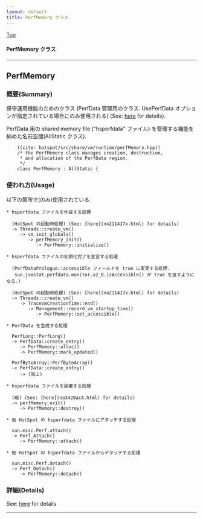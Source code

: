 ```yaml
---
layout: default
title: PerfMemory クラス 
---
```

[Top](../index.html)

#### PerfMemory クラス 



---
## <a name="noe6zgaIox" id="noe6zgaIox">PerfMemory</a>

### 概要(Summary)
保守運用機能のためのクラス (PerfData 管理用のクラス. UsePerfData オプションが指定されている場合にのみ使用される)
(See: [here](no3420acA.html) for details).

PerfData 用の shared memory file ("hsperfdata" ファイル) を管理する機能を納めた名前空間(AllStatic クラス).


```
    ((cite: hotspot/src/share/vm/runtime/perfMemory.hpp))
    /* the PerfMemory class manages creation, destruction,
     * and allocation of the PerfData region.
     */
    class PerfMemory : AllStatic {
```

### 使われ方(Usage)
以下の箇所で(のみ)使用されている.

```
* hsperfdata ファイルを作成する処理
  
  (HotSpot の起動時処理) (See: [here](no2114J7x.html) for details)
  -> Threads::create_vm()
     -> vm_init_globals()
        -> perfMemory_init()
           -> PerfMemory::initialize()

* hsperfdata ファイルの初期化完了を宣言する処理

  (PerfDataPrologue::accessible フィールドを true に変更する処理. 
   sun.jvmstat.perfdata.monitor.v2_0.isAccessible() が true を返すようになる.)

  (HotSpot の起動時処理) (See: [here](no2114J7x.html) for details)
  -> Threads::create_vm()
     -> TraceVmCreationTime::end()
        -> Management::record_vm_startup_time()
           -> PerfMemory::set_accessible()

* PerfData を生成する処理
  
  PerfLong::PerfLong()
  -> PerfData::create_entry()
     -> PerfMemory::alloc()
     -> PerfMemory::mark_updated()

  PerfByteArray::PerfByteArray()
  -> PerfData::create_entry()
     -> (同上)

* hsperfdata ファイルを破棄する処理
  
  (略) (See: [here](no3420acA.html) for details)
  -> perfMemory_exit()
     -> PerfMemory::destroy()

* 他 HotSpot の hsperfdata ファイルにアタッチする処理
  
  sun.misc.Perf.attach()
  -> Perf_Attach()
     -> PerfMemory::attach()

* 他 HotSpot の hsperfdata ファイルからデタッチする処理
  
  sun.misc.Perf.detach()
  -> Perf_Detach()
     -> PerfMemory::detach()
```




### 詳細(Details)
See: [here](../doxygen/classPerfMemory.html) for details

---
